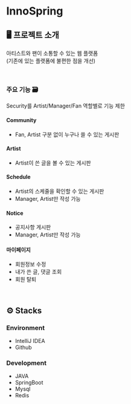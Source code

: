 # InnoSpring
## 🖥️ 프로젝트 소개
아티스트와 팬이 소통할 수 있는 웹 플랫폼<br/>
(기존에 있는 플랫폼에 불편한 점을 개선)

<br/>

### 주요 기능 🗃️
Security를 Artist/Manager/Fan 역할별로 기능 제한
#### Community
+ Fan, Artist 구분 없이 누구나 쓸 수 있는 게시판
#### Artist
+ Artist이 쓴 글을 볼 수 있는 게시판
#### Schedule
+ Artist의 스케줄을 확인할 수 있는 게시판
+ Manager, Artist만 작성 가능
####  Notice
+ 공지사항 게시판
+ Manager, Artist만 작성 가능
#### 마이페이지
+ 회원정보 수정
+ 내가 쓴 글, 댓글 조회
+ 회원 탈퇴

<br/>

## ⚙️ Stacks
### Environment
+ IntelliJ IDEA
+ Github
### Development
+ JAVA
+ SpringBoot
+ Mysql
+ Redis

